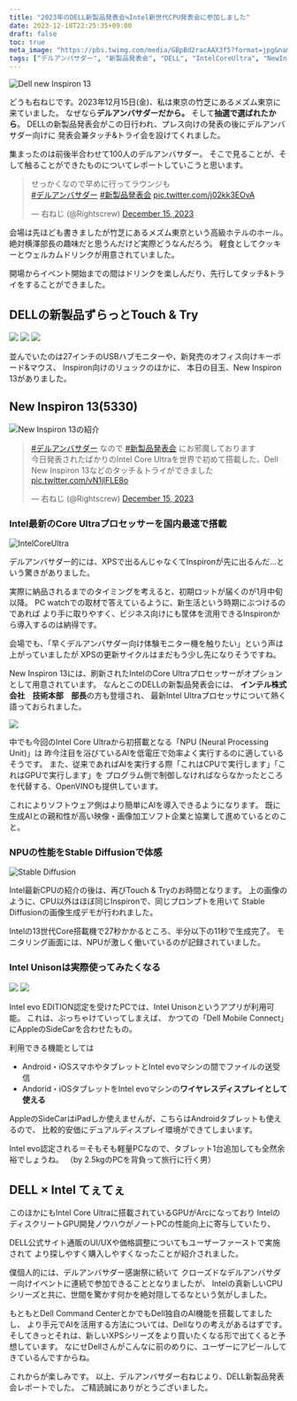 ```yaml
---
title: "2023年のDELL新製品発表会≒Intel新世代CPU発表会に参加しました"
date: 2023-12-18T22:25:35+09:00
draft: false
toc: true
meta_image: "https://pbs.twimg.com/media/GBpBd2racAAX3f5?format=jpg&name=large" 
tags: ["デルアンバサダー", "新製品発表会", "DELL", "IntelCoreUltra", "NewInspiron13"]
---
```


![Dell new Inspiron 13](https://pbs.twimg.com/media/GBpBd2racAAX3f5?format=jpg&name=large)

どうも右ねじです。2023年12月15日(金)、私は東京の竹芝にあるメズム東京に来ていました。
なぜなら**デルアンバサダーだから。** そして**抽選で選ばれたから**。
DELLの新製品発表会がこの日行われ、プレス向けの発表の後にデルアンバサダー向けに
発表会兼タッチ&トライ会を設けてくれました。

<!--more-->

集まったのは前後半合わせて100人のデルアンバサダー。
そこで見ることが、そして触ることができたものについてレポートしていこうと思います。

<blockquote class="twitter-tweet"><p lang="ja" dir="ltr">せっかくなので早めに行ってラウンジも<br> <a href="https://twitter.com/hashtag/%E3%83%87%E3%83%AB%E3%82%A2%E3%83%B3%E3%83%90%E3%82%B5%E3%83%80%E3%83%BC?src=hash&amp;ref_src=twsrc%5Etfw">#デルアンバサダー</a> <a href="https://twitter.com/hashtag/%E6%96%B0%E8%A3%BD%E5%93%81%E7%99%BA%E8%A1%A8%E4%BC%9A?src=hash&amp;ref_src=twsrc%5Etfw">#新製品発表会</a> <a href="https://t.co/j02kk3EOvA">pic.twitter.com/j02kk3EOvA</a></p>&mdash; 右ねじ (@Rightscrew) <a href="https://twitter.com/Rightscrew/status/1735585413845401850?ref_src=twsrc%5Etfw">December 15, 2023</a></blockquote> <script async src="https://platform.twitter.com/widgets.js" charset="utf-8"></script>

会場は先ほども書きましたが竹芝にあるメズム東京という高級ホテルのホール。
絶対横澤部長の趣味だと思うんだけど実際どうなんだろう。
軽食としてクッキーとウェルカムドリンクが用意されていました。

開場からイベント開始までの間はドリンクを楽しんだり、先行してタッチ&トライをすることができました。

## DELLの新製品ずらっとTouch & Try

![](https://pbs.twimg.com/media/GBpFm3VbUAAMtMr?format=jpg&name=large)
![](https://pbs.twimg.com/media/GBpGtsZbIAA5H1r?format=jpg&name=large)
![](https://pbs.twimg.com/media/GBpGt5taEAElRg5?format=jpg&name=large)

並んでいたのは27インチのUSBハブモニターや、新発売のオフィス向けキーボード&マウス、
Inspiron向けのリュックのほかに、
本日の目玉、New Inspiron 13がありました。

## New Inspiron 13(5330)

![New Inspiron 13の紹介](https://pbs.twimg.com/media/GBpBd2racAAX3f5?format=jpg&name=large)

<blockquote class="twitter-tweet"><p lang="ja" dir="ltr"><a href="https://twitter.com/hashtag/%E3%83%87%E3%83%AB%E3%82%A2%E3%83%B3%E3%83%90%E3%82%B5%E3%83%80%E3%83%BC?src=hash&amp;ref_src=twsrc%5Etfw">#デルアンバサダー</a> なので <a href="https://twitter.com/hashtag/%E6%96%B0%E8%A3%BD%E5%93%81%E7%99%BA%E8%A1%A8%E4%BC%9A?src=hash&amp;ref_src=twsrc%5Etfw">#新製品発表会</a> にお邪魔しております<br>今日発表されたばかりのIntel Core Ultraを世界で初めて搭載した、Dell New Inspiron 13などのタッチ＆トライができました <a href="https://t.co/vN1jlFLE8o">pic.twitter.com/vN1jlFLE8o</a></p>&mdash; 右ねじ (@Rightscrew) <a href="https://twitter.com/Rightscrew/status/1735585214687228323?ref_src=twsrc%5Etfw">December 15, 2023</a></blockquote> <script async src="https://platform.twitter.com/widgets.js" charset="utf-8"></script>

### Intel最新のCore Ultraプロセッサーを国内最速で搭載

![IntelCoreUltra](https://pbs.twimg.com/media/GBYJi2JaMAApfg0?format=jpg&name=large)

デルアンバサダー的には、XPSで出るんじゃなくてInspironが先に出るんだ…という驚きがありました。

実際に納品されるまでのタイミングを考えると、初期ロットが届くのが1月中旬以降。
PC watchでの取材で答えているように、新生活という時期にぶつけるのであれば
より手に取りやすく、ビジネス向けにも筐体を流用できるInspironから導入するのは納得です。

会場でも、「早くデルアンバサダー向け体験モニター機を触りたい」という声は上がっていましたが
XPSの更新サイクルはまだもう少し先になりそうですね。

New Inspiron 13には、刷新されたIntelのCore Ultraプロセッサーがオプションとして用意されています。
なんとこのDELLの新製品発表会には、
**インテル株式会社　技術本部　部長**の方も登壇され、
最新Intel Ultraプロセッサについて熱く語っておられました。

![](https://pbs.twimg.com/media/GBpStpzbsAESw5A?format=jpg&name=large)

中でも今回のIntel Core Ultraから初搭載となる「NPU (Neural Processing Unit)」は
昨今注目を浴びているAIを低電圧で効率よく実行するのに適しているそうです。
また、従来であればAIを実行する際「これはCPUで実行します」「これはGPUで実行します」を
プログラム側で制御しなければならなかったところを代替する、OpenVINOも提供しています。

これによりソフトウェア側はより簡単にAIを導入できるようになります。
既に生成AIとの親和性が高い映像・画像加工ソフト企業と協業して進めているとのこと。

### NPUの性能をStable Diffusionで体感
![Stable Diffusion](https://pbs.twimg.com/media/GBYJlGOawAAIsdc?format=jpg&name=large)

Intel最新CPUの紹介の後は、再びTouch & Tryのお時間となります。
上の画像のように、CPU以外はほぼ同じInspironで、同じプロンプトを用いて
Stable Diffusionの画像生成デモが行われました。

Intelの13世代Core搭載機で27秒かかるところ、半分以下の11秒で生成完了。
モニタリング画面には、NPUが激しく働いているのが記録されていました。


### Intel Unisonは実際使ってみたくなる

![](https://pbs.twimg.com/media/GBYJj5gaoAAcm5H?format=jpg&name=large)
![](https://pbs.twimg.com/media/GBYJkIGakAA2S4h?format=jpg&name=large)

Intel evo EDITION認定を受けたPCでは、Intel Unisonというアプリが利用可能。
これは、ぶっちゃけていってしまえば、
かつての「Dell Mobile Connect」にAppleのSideCarを合わせたもの。

利用できる機能としては
- Android・iOSスマホやタブレットとIntel evoマシンの間でファイルの送受信
- Andorid・iOSタブレットをIntel evoマシンの**ワイヤレスディスプレイとして使える**

AppleのSideCarはiPadしか使えませんが、こちらはAndroidタブレットも使えるので、
比較的安価にデュアルディスプレイ環境ができてしまいます。

Intel evo認定される＝そもそも軽量PCなので、タブレット1台追加しても全然余裕でしょうね。
（by 2.5kgのPCを背負って旅行に行く男）

## DELL × Intel てぇてぇ

このほかにもIntel Core Ultraに搭載されているGPUがArcになっており
IntelのディスクリートGPU開発ノウハウがノートPCの性能向上に寄与していたり、

DELL公式サイト通販のUI/UXや価格調整についてもユーザーファーストで実施されて
より探しやすく購入しやすくなったことが紹介されました。

僕個人的には、デルアンバサダー感謝祭に続いて
クローズドなデルアンバサダー向けイベントに連続で参加できることとなりましたが、
Intelの真新しいCPUシリーズと共に、世間を驚かす何かを絶対隠してるなという気がしました。

もともとDell Command CenterとかでもDell独自のAI機能を搭載してましたし、
より手元でAIを活用する方法については、Dellなりの考えがあるはずです。
そしてきっとそれは、新しいXPSシリーズをより買いたくなる形で出てくると予想しています。
なにせDellさんがこんなに前のめりに、ユーザーにアピールしてきているんですからね。

これからが楽しみです。
以上、デルアンバサダー右ねじより、DELL新製品発表会レポートでした。
ご精読誠にありがとうございました。